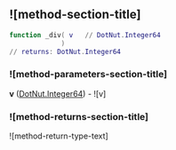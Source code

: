 ## ![method-section-title]


```lua
function _div( v   // DotNut.Integer64
             )
// returns: DotNut.Integer64
```


### ![method-parameters-section-title]

**v** ([DotNut.Integer64](../../DotNut/Integer64.md)) - ![v]

### ![method-returns-section-title]

![method-return-type-text]


